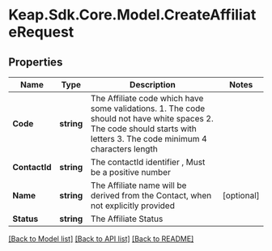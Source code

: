 # Keap.Sdk.Core.Model.CreateAffiliateRequest

## Properties

Name | Type | Description | Notes
------------ | ------------- | ------------- | -------------
**Code** | **string** | The Affiliate code which have some validations. 1. The code should not have white spaces 2. The code should starts with letters 3. The code minimum 4 characters length | 
**ContactId** | **string** | The contactId identifier , Must be a positive number | 
**Name** | **string** | The Affiliate name will be derived from the Contact, when not explicitly provided | [optional] 
**Status** | **string** | The Affiliate Status | 

[[Back to Model list]](../README.md#documentation-for-models) [[Back to API list]](../README.md#documentation-for-api-endpoints) [[Back to README]](../README.md)

